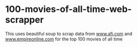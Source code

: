 # 100-movies-of-all-time-web-scrapper
This uses beautiful soup to scrap data from www.afi.com and www.empireonline.com for the top 100 movies of all time
